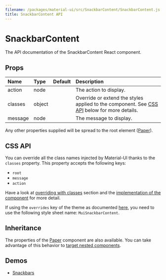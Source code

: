 ```yaml
---
filename: /packages/material-ui/src/SnackbarContent/SnackbarContent.js
title: SnackbarContent API
---
```


<!--- This documentation is automatically generated, do not try to edit it. -->

# SnackbarContent

<p class="description">The API documentation of the SnackbarContent React component.</p>



## Props

| Name | Type | Default | Description |
|:-----|:-----|:--------|:------------|
| <span class="prop-name">action</span> | <span class="prop-type">node |   | The action to display. |
| <span class="prop-name">classes</span> | <span class="prop-type">object |   | Override or extend the styles applied to the component. See [CSS API](#css-api) below for more details. |
| <span class="prop-name">message</span> | <span class="prop-type">node |   | The message to display. |

Any other properties supplied will be spread to the root element ([Paper](/api/paper)).

## CSS API

You can override all the class names injected by Material-UI thanks to the `classes` property.
This property accepts the following keys:
- `root`
- `message`
- `action`

Have a look at [overriding with classes](/customization/overrides#overriding-with-classes) section
and the [implementation of the component](https://github.com/mui-org/material-ui/tree/master/packages/material-ui/src/SnackbarContent/SnackbarContent.js)
for more detail.

If using the `overrides` key of the theme as documented
[here](/customization/themes#customizing-all-instances-of-a-component-type),
you need to use the following style sheet name: `MuiSnackbarContent`.

## Inheritance

The properties of the [Paper](/api/paper) component are also available.
You can take advantage of this behavior to [target nested components](/guides/api#spread).

## Demos

- [Snackbars](/demos/snackbars)

